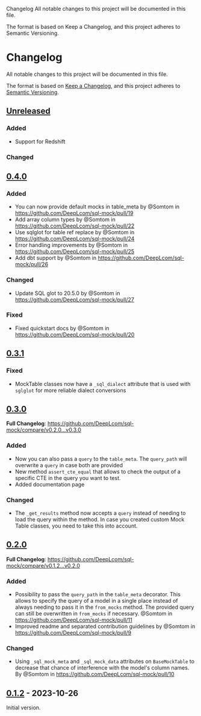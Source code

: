 Changelog
All notable changes to this project will be documented in this file.

The format is based on Keep a Changelog, and this project adheres to Semantic Versioning.

# Changelog
All notable changes to this project will be documented in this file.

The format is based on [Keep a Changelog](https://keepachangelog.com/en/1.0.0/),
and this project adheres to [Semantic Versioning](https://semver.org/spec/v2.0.0.html).

## [Unreleased]

### Added

* Support for Redshift

### Changed

## [0.4.0]

### Added
* You can now provide default mocks in table_meta by @Somtom in https://github.com/DeepLcom/sql-mock/pull/19
* Add array column types by @Somtom in https://github.com/DeepLcom/sql-mock/pull/22
* Use sqlglot for table ref replace by @Somtom in https://github.com/DeepLcom/sql-mock/pull/24
* Error handling improvements by @Somtom in https://github.com/DeepLcom/sql-mock/pull/25
* Add dbt support by @Somtom in https://github.com/DeepLcom/sql-mock/pull/26

### Changed
* Update SQL glot to 20.5.0 by @Somtom in https://github.com/DeepLcom/sql-mock/pull/27

### Fixed
* Fixed quickstart docs by @Somtom in https://github.com/DeepLcom/sql-mock/pull/20


## [0.3.1]

### Fixed
- MockTable classes now have a `_sql_dialect` attribute that is used with `sglglot` for more reliable dialect conversions


## [0.3.0]

**Full Changelog**: https://github.com/DeepLcom/sql-mock/compare/v0.2.0...v0.3.0

### Added
* Now you can also pass a `query` to the `table_meta`. The `query_path` will overwrite a `query` in case both are provided
* New method `assert_cte_equal` that allows to check the output of a specific CTE in the query you want to test.
* Added documentation page

### Changed

* The `_get_results` method now accepts a `query` instead of needing to load the query within the method. In case you created custom Mock Table classes, you need to take this into account.


## [0.2.0]

**Full Changelog**: https://github.com/DeepLcom/sql-mock/compare/v0.1.2...v0.2.0

### Added

* Possibility to pass the `query_path` in the `table_meta` decorator. This allows to specify the query of a model in a single place instead of always needing to pass it in the `from_mocks` method. The provided query can still be overwritten in `from_mocks` if necessary. @Somtom in https://github.com/DeepLcom/sql-mock/pull/11
* Improved readme and separated contribution guidelines by @Somtom in https://github.com/DeepLcom/sql-mock/pull/9


### Changed

* Using `_sql_mock_meta` and `_sql_mock_data` attributes on `BaseMockTable` to decrease that chance of interference with the model's column names. By @Somtom in https://github.com/DeepLcom/sql-mock/pull/10

## [0.1.2] - 2023-10-26
Initial version.

[Unreleased]: https://github.com/DeepLcom/sql-mock/compare/v0.4.0...HEAD
[0.4.0]: https://github.com/DeepLcom/sql-mock/releases/tag/v0.4.0
[0.3.1]: https://github.com/DeepLcom/sql-mock/releases/tag/v0.3.1
[0.3.0]: https://github.com/DeepLcom/sql-mock/releases/tag/v0.3.0
[0.2.0]: https://github.com/DeepLcom/sql-mock/releases/tag/v0.2.0
[0.1.2]: https://github.com/DeepLcom/sql-mock/releases/tag/v0.1.2

